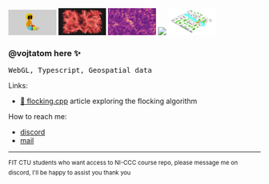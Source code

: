 <div>
<img style="width: 19%" src="images/creation.png">
<img style="width: 19%" src="images/flocking.png">
<img style="width: 19%" src="images/flow.png">
<img style="width: 19%" src="images/metacity.png">
<img style="width: 19%" src="images/metacityService.png">
</div>

### @vojtatom here ✨

<pre>
WebGL, Typescript, Geospatial data
</pre>

Links:

- [🦆 flocking.cpp](https://vojtatom.github.io/flocking.cpp/) article exploring the flocking algorithm

How to reach me:

- [discord](http://discordapp.com/users/677925589599911936)
- [mail](mailto:hello@vojtatom.cz)

---

<sup>
FIT CTU students who want access to NI-CCC course repo, please message me on discord, I'll be happy to assist you thank you </sup>
